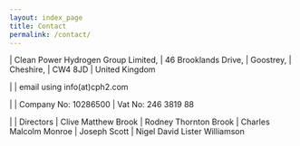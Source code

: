 ```yaml
---
layout: index_page
title: Contact
permalink: /contact/
---
```


| Clean Power Hydrogen Group Limited,
| 46 Brooklands Drive,
| Goostrey,
| Cheshire,
| CW4 8JD
| United Kingdom

|
| email using info(at)cph2.com

|
| Company No:	10286500
| Vat No:	246 3819 88

|
| Directors
|	Clive Matthew Brook
|	Rodney Thornton Brook
|	Charles Malcolm Monroe
|	Joseph Scott 
|	Nigel David Lister Williamson

